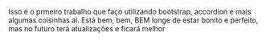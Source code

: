 Isso é o prmeiro trabalho que faço utilizando bootstrap, accordion e mais algumas coisinhas ai.
Está bem, bem, BEM longe de estar bonito e perfeito, mas no futuro terá atualizações e ficará melhor
